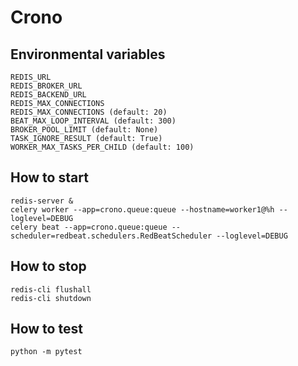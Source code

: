 # Crono

## Environmental variables
	
	REDIS_URL
	REDIS_BROKER_URL
	REDIS_BACKEND_URL
	REDIS_MAX_CONNECTIONS
	REDIS_MAX_CONNECTIONS (default: 20)
	BEAT_MAX_LOOP_INTERVAL (default: 300)
	BROKER_POOL_LIMIT (default: None)
	TASK_IGNORE_RESULT (default: True)
	WORKER_MAX_TASKS_PER_CHILD (default: 100)

## How to start

	redis-server &
	celery worker --app=crono.queue:queue --hostname=worker1@%h --loglevel=DEBUG
	celery beat --app=crono.queue:queue --scheduler=redbeat.schedulers.RedBeatScheduler --loglevel=DEBUG

## How to stop

	redis-cli flushall
	redis-cli shutdown

## How to test

	python -m pytest
